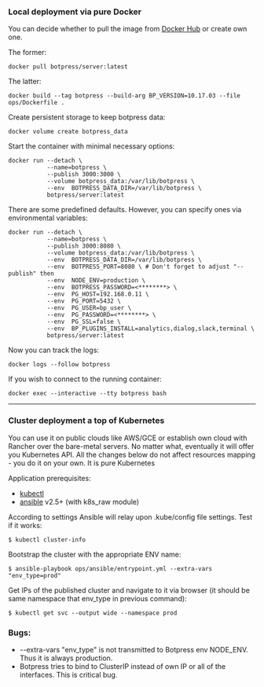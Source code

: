 ### Local deployment via pure Docker
You can decide whether to pull the image from [Docker Hub](https://hub.docker.com/r/botpress/server/) or create own one.

The former:
```
docker pull botpress/server:latest
```
The latter:
```
docker build --tag botpress --build-arg BP_VERSION=10.17.03 --file ops/Dockerfile .
```

Create persistent storage to keep botpress data:
```
docker volume create botpress_data
```

Start the container with minimal necessary options:
```
docker run --detach \
           --name=botpress \
           --publish 3000:3000 \
           --volume botpress_data:/var/lib/botpress \
           --env  BOTPRESS_DATA_DIR=/var/lib/botpress \
           botpress/server:latest
```

There are some predefined defaults. However, you can specify ones via environmental variables:
```
docker run --detach \
           --name=botpress \
           --publish 3000:8080 \
           --volume botpress_data:/var/lib/botpress \
           --env  BOTPRESS_DATA_DIR=/var/lib/botpress \
           --env  BOTPRESS_PORT=8080 \ # Don't forget to adjust "--publish" then
           --env  NODE_ENV=production \
           --env  BOTPRESS_PASSWORD=<********> \
           --env  PG_HOST=192.168.0.11 \
           --env  PG_PORT=5432 \
           --env  PG_USER=bp_user \
           --env  PG_PASSWORD=<********> \
           --env  PG_SSL=false \
           --env  BP_PLUGINS_INSTALL=analytics,dialog,slack,terminal \
           botpress/server:latest
```

Now you can track the logs:
```
docker logs --follow botpress
```

If you wish to connect to the running container:
```
docker exec --interactive --tty botpress bash
```

___

### Cluster deployment a top of Kubernetes

You can use it on public clouds like AWS/GCE or establish own cloud with Rancher over the bare-metal servers.
No matter what, eventually it will offer you Kubernetes API.
All the changes below do not affect resources mapping - you do it on your own. It is pure Kubernetes

Application prerequisites:
  - [kubectl](https://kubernetes.io/docs/tasks/tools/install-kubectl/)
  - [ansible](http://docs.ansible.com/ansible/latest/installation_guide/intro_installation.html) v2.5+ (with k8s_raw module)


According to settings Ansible will relay upon .kube/config file settings.
Test if it works:
```
$ kubectl cluster-info
```

Bootstrap the cluster with the appropriate ENV name:
```
$ ansible-playbook ops/ansible/entrypoint.yml --extra-vars "env_type=prod"
```

Get IPs of the published cluster and navigate to it via browser (it should be same namespace that env_type in previous command):
```
$ kubectl get svc --output wide --namespace prod
```

### Bugs:
  - --extra-vars "env_type" is not transmitted to Botpress env NODE_ENV.
    Thus it is always production.
  - Botpress tries to bind to ClusterIP instead of own IP or all of the interfaces.
    This is critical bug.
